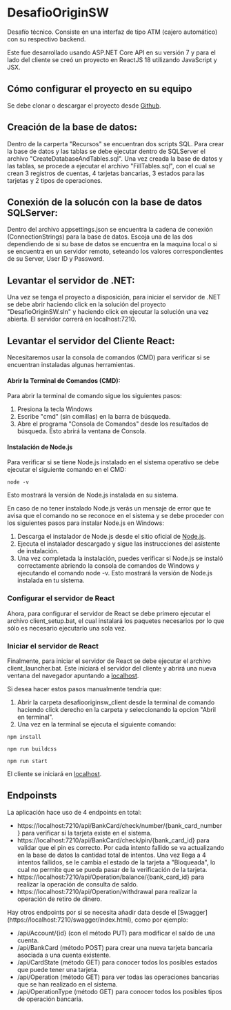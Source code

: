# DesafioOriginSW
Desafío técnico. Consiste en una interfaz de tipo ATM (cajero automático) con su respectivo backend.

Este fue desarrollado usando ASP.NET Core API en su versión 7 y para el lado del cliente se creó un proyecto en ReactJS 18 utilizando JavaScript y JSX.

## Cómo configurar el proyecto en su equipo
Se debe clonar o descargar el proyecto desde [Github](https://github.com/RhonalG24/DesafioOriginSW). 

## Creación de la base de datos:
Dentro de la carperta "Recursos" se encuentran dos scripts SQL. 
Para crear la base de datos y las tablas se debe ejecutar dentro de SQLServer el archivo "CreateDatabaseAndTables.sql".
Una vez creada la base de datos y las tablas, se procede a ejecutar el archivo "FillTables.sql", con el cual se crean 3 registros de cuentas, 4 tarjetas bancarias, 3 estados para las tarjetas y 2 tipos de operaciones. 

## Conexión de la solucón con la base de datos SQLServer:
Dentro del archivo appsettings.json se encuentra la cadena de conexión (ConnectionStrings) para la base de datos. Escoja una de las dos dependiendo de si su base de datos se encuentra en la maquina local o si se encuentra en un servidor remoto, seteando los valores correspondientes de su Server, User ID y Password.

## Levantar el servidor de .NET:

Una vez se tenga el proyecto a disposición, para iniciar el servidor de .NET se debe abrir haciendo click en la solución del proyecto "DesafioOriginSW.sln" y haciendo click en ejecutar la solución una vez abierta. El servidor correrá en localhost:7210.

## Levantar el servidor del Cliente React:
Necesitaremos usar la consola de comandos (CMD) para verificar si se encuentran instaladas algunas herramientas. 

#### Abrir la Terminal de Comandos (CMD):
Para abrir la terminal de comando sigue los siguientes pasos:
1. Presiona la tecla Windows
2. Escribe "cmd" (sin comillas) en la barra de búsqueda.
3. Abre el programa "Consola de Comandos" desde los resultados de búsqueda. Esto abrirá la ventana de Consola.

#### Instalación de Node.js
Para verificar si se tiene Node.js instalado en el sistema operativo se debe ejecutar el siguiente comando en el CMD:
```
node -v
```
Esto mostrará la versión de Node.js instalada en su sistema.

En caso de no tener instalado Node.js verás un mensaje de error que te avisa que el comando no se reconoce en el sistema y se debe proceder con los siguientes pasos para instalar Node.js en Windows:

1. Descarga el instalador de Node.js desde el sitio oficial de [Node.js](https://nodejs.org/en/download). 
2. Ejecuta el instalador descargado y sigue las instrucciones del asistente de instalación.
3. Una vez completada la instalación, puedes verificar si Node.js se instaló correctamente abriendo la consola de comandos de Windows y ejecutando el comando node -v. Esto mostrará la versión de Node.js instalada en tu sistema.

### Configurar el servidor de React
Ahora, para configurar el servidor de React se debe primero ejecutar el archivo client_setup.bat, el cual instalará los paquetes necesarios por lo que sólo es necesario ejecutarlo una sola vez.

### Iniciar el servidor de React
Finalmente, para iniciar el servidor de React se debe ejecutar el archivo client_launcher.bat. Este iniciará el servidor del cliente y abrirá una nueva ventana del navegador apuntando a [localhost](http://localhost:3000/).

Si desea hacer estos pasos manualmente tendría que:
1. Abrir la carpeta desafiooriginsw_client desde la terminal de comando haciendo click derecho en la carpeta y seleccionando la opcion "Abril en terminal". 
2. Una vez en la terminal se ejecuta el siguiente comando:
```
npm install

npm run buildcss

npm run start
```
El cliente se iniciará en [localhost](http://localhost:3000/).


## Endpoinsts
La aplicación hace uso de 4 endpoints en total:
- https://localhost:7210/api/BankCard/check/number/{bank_card_number} para verificar si la tarjeta existe en el sistema.
- https://localhost:7210/api/BankCard/check/pin/{bank_card_id} para validar que el pin es correcto. Por cada intento fallido se va actualizando en la base de datos la cantidad total de intentos. Una vez llega a 4 intentos fallidos, se le cambia el estado de la tarjeta a "Bloqueada", lo cual no permite que se pueda pasar de la verificación de la tarjeta.
- https://localhost:7210/api/Operation/balance/{bank_card_id} para realizar la operación de consulta de saldo.
- https://localhost:7210/api/Operation/withdrawal para realizar la operación de retiro de dinero.

Hay otros endpoints por si se necesita añadir data desde el [Swagger] (https://localhost:7210/swagger/index.html), como por ejemplo:
- /api/Account/{id} (con el método PUT) para modificar el saldo de una cuenta.
- /api/BankCard (método POST) para crear una nueva tarjeta bancaria asociada a una cuenta existente.
- /api/CardState (método GET) para conocer todos los posibles estados que puede tener una tarjeta.
- /api/Operation (método GET) para ver todas las operaciones bancarias que se han realizado en el sistema.
- /api/OperationType (método GET) para conocer todos los posibles tipos de operación bancaria.
